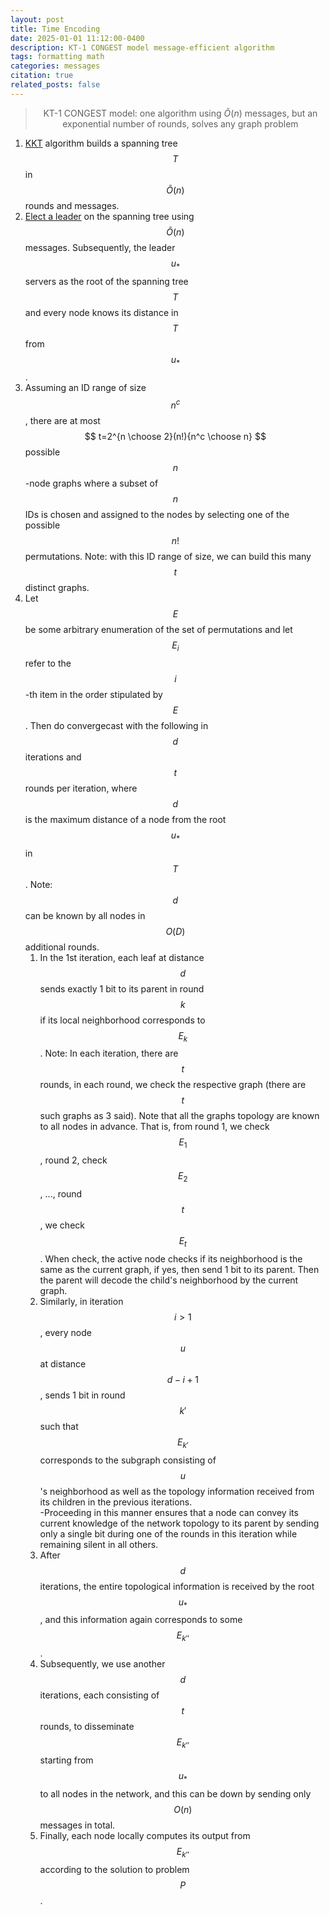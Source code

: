 ```yaml
---
layout: post
title: Time Encoding 
date: 2025-01-01 11:12:00-0400
description: KT-1 CONGEST model message-efficient algorithm
tags: formatting math
categories: messages
citation: true
related_posts: false
---
```

 
> $$ 
> \text{KT-1  CONGEST model: one algorithm using } \tilde{O}(n) \text{ messages, 
> but an exponential number of rounds, solves any graph problem} 
> $$


1. [KKT](https://arxiv.org/abs/1502.03320) algorithm builds a spanning tree  $$ T $$ in $$ \tilde{O}(n) $$ rounds and messages. 
2. [Elect a leader](https://web.archive.org/web/20170922062231id_/http://pure.qub.ac.uk/portal/files/17451767/Pure_Jacm_Version.pdf) on the spanning tree using $$ \tilde{O}(n) $$ messages. Subsequently, the leader $$ u_{*} $$ servers as the root of the spanning tree $$ T $$ and every node knows its distance in $$T$$ from $$ u_* $$ . 
3. Assuming an ID range of size $$ n^c $$, there are at most $$ t=2^{n \choose 2}(n!){n^c \choose n} $$ possible $$ n $$-node graphs where a subset of $$ n $$ IDs is chosen and assigned to the nodes by selecting one of the possible $$ n! $$ permutations. Note: with this ID range of size, we can build this many $$ t $$ distinct graphs.
4. Let $$ E $$ be some arbitrary enumeration of the set of permutations and let $$ E_{i} $$ refer to the $$ i $$-th item in the order stipulated by $$ E $$. Then do convergecast with the following in $$ d $$ iterations and $$ t $$ rounds per iteration, where $$ d $$ is the maximum distance of a node from the root $$ u_{*} $$ in $$ T $$. Note: $$ d $$ can be known by all nodes in $$ O(D) $$ additional rounds.
	1. In the 1st iteration, each leaf at distance $$ d $$ sends exactly 1 bit to its parent in round $$ k $$ if its local neighborhood corresponds to $$ E_k $$. Note: In each iteration, there are $$ t $$ rounds, in each round, we check the respective graph (there are $$ t $$ such graphs as 3 said). Note that all the graphs topology are known to all nodes in advance. That is, from round 1, we check $$ E_{1} $$, round 2, check $$ E_2 $$, ..., round $$ t $$, we check $$ E_{t} $$.  When check, the active node checks if its neighborhood is the same as the current graph, if yes, then send 1 bit to its parent. Then the parent will decode the child's neighborhood by the current graph. 
	2. Similarly, in iteration $$ i>1 $$, every node $$ u $$ at distance $$ d-i+1 $$, sends 1 bit in round $$ k' $$ such that $$ E_{k'} $$ corresponds to the subgraph consisting of $$u$$'s neighborhood as well as the topology information received from its children in the previous iterations.  
		-Proceeding in this manner ensures that a node can convey its current knowledge of the network topology to its parent by sending only a single bit during one of the rounds in this iteration while remaining silent in all others. 
	3. After $$ d $$ iterations, the entire topological information is received by the root $$ u_* $$, and this information again corresponds to some $$ E_{k''} $$. 
	4. Subsequently, we use another $$ d $$ iterations, each consisting of $$ t $$ rounds, to disseminate $$ E_{k''} $$ starting from $$ u_* $$ to all nodes in the network, and this can be down by sending only $$ O(n) $$ messages in total. 
	5. Finally, each node locally computes its output from $$ E_{k''} $$ according to the solution to problem $$ P $$. 


<!-- $$$$
\sum_{k=1}^\infty |\langle x, e_k \rangle|^2 \leq \|x\|^2
$$$$

You can also use `\begin{equation}...\end{equation}` instead of `$$$$` for display mode math.
MathJax will automatically number equations:

\begin{equation}
\label{eq:cauchy-schwarz}
\left( \sum_{k=1}^n a_k b_k \right)^2 \leq \left( \sum_{k=1}^n a_k^2 \right) \left( \sum_{k=1}^n b_k^2 \right)
\end{equation}

and by adding `\label{...}` inside the equation environment, we can now refer to the equation using `\eqref`.

Note that MathJax 3 is [a major re-write of MathJax](https://docs.mathjax.org/en/latest/upgrading/whats-new-3.0.html) that brought a significant improvement to the loading and rendering speed, which is now [on par with KaTeX](http://www.intmath.com/cg5/katex-mathjax-comparison.php). -->
